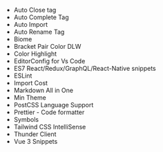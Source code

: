 * Auto Close tag
* Auto Complete Tag
* Auto Import
* Auto Rename Tag
* Biome
* Bracket Pair Color DLW
* Color Highlight
* EditorConfig for Vs Code
* ES7 React/Redux/GraphQL/React-Native snippets
* ESLint
* Import Cost
* Markdown All in One
* Min Theme
* PostCSS Language Support
* Prettier - Code formatter
* Symbols
* Tailwind CSS IntelliSense
* Thunder Client
* Vue 3 Snippets
